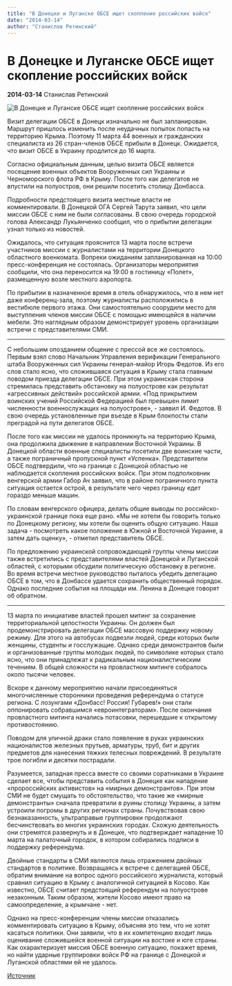 ```yaml
---
title: "В Донецке и Луганске ОБСЕ ищет скопление российских войск"
date: "2014-03-14"
author: "Станислав Ретинский"
---
```


# В Донецке и Луганске ОБСЕ ищет скопление российских войск

**2014-03-14** Станислав Ретинский

![В Донецке и Луганске ОБСЕ ищет скопление российских войск](http://odnarodyna.com.ua/sites/default/files/styles/500x375-maintaining-aspect-ratio/public/images/14031403.jpg)

Визит делегации ОБСЕ в Донецк изначально не был запланирован. Маршрут пришлось изменить после неудачных попыток попасть на территорию Крыма. Поэтому 11 марта 44 военных и гражданских специалиста из 26 стран-членов ОБСЕ прибыли в Донецк. Ожидается, что визит ОБСЕ в Украину продлится до 16 марта.

Согласно официальным данным, целью визита ОБСЕ является посещение военных объектов Вооруженных сил Украины и Черноморского флота РФ в Крыму. После того как делегатов не впустили на полуостров, они решили посетить столицу Донбасса.

Подробности предстоящего визита местные власти не комментировали. В Донецкой ОГА Сергей Тарута заявил, что цели миссии ОБСЕ с ним не были согласованы. В свою очередь городской голова Александр Лукьянченко сообщил, что о прибытии делегации узнал только из новостей.

Ожидалось, что ситуация прояснится 13 марта после встречи участников миссии с журналистами на территории Донецкого областного военкомата. Вопреки ожиданиям запланированная на 10:00 пресс-конференция не состоялась. Организаторы мероприятия сообщили, что она переносится на 19:00 в гостиницу «Полет», размещенную возле местного аэропорта.

По прибытии в назначенное время в отель обнаружилось, что в нем нет даже конференц-зала, поэтому журналисты расположились в вестибюле первого этажа. Они самостоятельно соорудили место для выступления членов миссии ОБСЕ с помощью имеющейся в наличии мебели. Это наглядным образом демонстрирует уровень организации встречи с представителями СМИ.

 * * *

С небольшим опозданием общение с прессой все же состоялось. Первым взял слово Начальник Управления верификации Генерального штаба Вооруженных сил Украины генерал-майор Игорь Федотов. Из его слов стало ясно, что сложившаяся ситуация в Крыму стала главным поводом приезда делегации ОБСЕ. При этом украинская сторона стремилась представить обстановку на полуострове как результат «агрессивных действий» российской армии. «Под прикрытием воинских учений Российской Федерацией был превышен лимит численности военнослужащих на полуострове», - заявил И. Федотов. В свою очередь установленные при въезде в Крым блокпосты стали преградой на пути делегатов ОБСЕ.

После того как миссии не удалось проникнуть на территорию Крыма, она продолжила движение в направлении Восточной Украины. В Донецкой области военные специалисты посетили две воинские части, а также пограничный пропускной пункт «Успенка». Представители ОБСЕ подтвердили, что на границе с Донецкой областью не наблюдается скопления российских войск. При этом подполковник венгерской армии Габор Ач заявил, что в районе пограничного пункта ситуация остается острой, в результате чего через границу едет гораздо меньше машин.

По словам венгерского офицера, делать общие выводы по российско-украинской границе пока еще рано. «Мы не хотели бы говорить только по Донецкому региону, мы хотели бы оценить общую ситуацию. Наша задача - посмотреть какое положение в Южной и Восточной Украине, а затем дать оценку», - отметил представитель ОБСЕ.

По предложению украинской сопровождающей группы члены миссии также встретились с представителями властей Донецкой и Луганской областей, с которыми обсудили политическую обстановку в регионе. Во время встречи местное руководство пыталось убедить делегацию ОБСЕ в том, что в Донбассе удается сохранить общественный порядок. Однако последние события на площади им. Ленина в Донецке говорят об обратном.

 * * *

13 марта по инициативе властей прошел митинг за сохранение территориальной целостности Украины. Он должен был продемонстрировать делегации ОБСЕ массовую поддержку новому режиму. Для этого на автобусах подвезли людей, среди которых были женщины, студенты и госслужащие. Однако среди демонстрантов были и организованные группы молодых людей, по символике которых стало ясно, что они принадлежат к радикальным националистическим течениям. В общей сложности на провластном митинге собралось около тысячи человек.

Вскоре к данному мероприятию начали присоединяться многочисленные сторонники проведения референдума о статусе региона. С лозунгами «Донбасс! Россия! Губарев!» они стали оппонировать собравшимся «евроинтеграторам». После окончания провластного митинга начались потасовки, перешедшие к открытому противостоянию.

Поводом для уличной драки стало появление в руках украинских националистов железных прутьев, арматуры, труб, бит и других предметов для нанесения тяжких телесных повреждений. В результате трое погибли и десятки пострадали.

Разумеется, западная пресса вместе со своими соратниками в Украине сделает все, чтобы представить события в Донецке как нападение «пророссийских активистов» на «мирных демонстрантов». При этом СМИ не будет смущать то обстоятельство, что такие же «мирные демонстранты» сначала превратили в руины столицу Украины, а затем устроили погромы в других регионах страны. Почувствовав свою безнаказанность, ультраправые группировки продолжают бесчинствовать во многих украинских городах. Схожую деятельность они стремятся развернуть и в Донецке, что подтверждает нападение 10 марта на палаточный городок, в котором собирались подписи в поддержку референдума.

Двойные стандарты в СМИ являются лишь отражением двойных стандартов в политике. Возвращаясь к встрече с делегацией ОБСЕ, обратим внимание на вопрос одного российского журналиста, который сравнил ситуацию в Крыму с аналогичной ситуацией в Косово. Как известно, ОБСЕ считает предстоящий референдум на полуострове незаконным. Таким образом, жители Косово имеют право на самоопределение, а крымчане - нет.

Однако на пресс-конференции члены миссии отказались комментировать ситуацию в Крыму, объясняя это тем, что не хотят касаться политики. Они заявили, что в их компетенцию входит лишь оценивание сложившейся военной ситуации на востоке и юге страны. Как охарактеризует миссия ОБСЕ военную ситуацию, покажет время, но найти ударные группировки войск РФ на границе с Донецкой и Луганской областями ей не удалось.

[Источник](http://odnarodyna.com.ua/node/19675)
